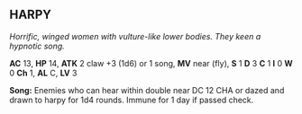 ## HARPY

_Horrific, winged women with vulture-like lower bodies. They keen a hypnotic song._

**AC** 13, **HP** 14, **ATK** 2 claw +3 (1d6) or 1 song, **MV** near (fly), **S** 1 **D** 3 **C** 1 **I** 0 **W** 0 **Ch** 1, **AL** C, **LV** 3

**Song:** Enemies who can hear within double near DC 12 CHA or dazed and drawn to harpy for 1d4 rounds. Immune for 1 day if passed check.

